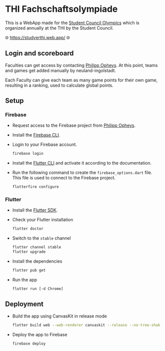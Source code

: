 # THI Fachschaftsolympiade

This is a WebApp made for the [Student Council Olympics](https://studverthi.de/fakultaetsolympiade) which is organized annually at the THI by the Student Council.

🌐 <https://studverthi.web.app/> 🌐

## Login and scoreboard

Faculties can get access by contacting [Philipp Opheys](mailto:philipp.opheys@neuland-ingolstadt.de). At this point, teams and games get added manually by neuland-ingolstadt.

Each Faculty can give each team as many game points for their own game, resulting in a ranking, used to calculate global points.

## Setup

### Firebase

- Request access to the Firebase project from [Philipp Opheys](mailto:philipp.opheys@neuland-ingolstadt.de).
- Install the [Firebase CLI](https://firebase.google.com/docs/cli).
- Login to your Firebase account.

    ```bash
    firebase login
    ```

- Install the [Flutter CLI](https://firebase.flutter.dev/docs/cli/) and activate it according to the documentation.
- Run the following command to create the `firebase_options.dart` file. This file is used to connect to the Firebase project.

    ```bash
    flutterfire configure
    ```

### Flutter

- Install the [Flutter SDK](https://flutter.dev/docs/get-started/install).
- Check your Flutter installation

    ```bash
    flutter doctor
    ```

- Switch to the `stable` channel

    ```bash
    flutter channel stable
    flutter upgrade
    ```

- Install the dependencies

    ```bash
    flutter pub get
    ```

- Run the app

    ```bash
    flutter run [-d Chrome]
    ```

## Deployment

- Build the app using CanvasKit in release mode

    ```bash
    flutter build web --web-renderer canvaskit --release --no-tree-shake-icons
    ```

- Deploy the app to Firebase

    ```bash
    firebase deploy
    ```
